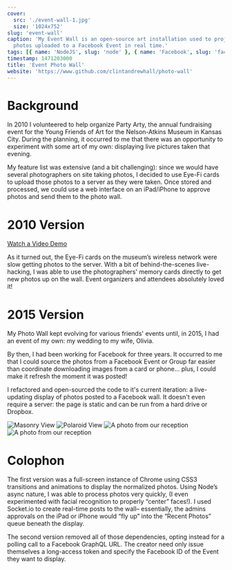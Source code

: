 ```yaml
---
cover:
  src: './event-wall-1.jpg'
  size: '1024x752'
slug: 'event-wall'
caption: 'My Event Wall is an open-source art installation used to project
  photos uploaded to a Facebook Event in real time.'
tags: [{ name: 'NodeJS', slug: 'node' }, { name: 'Facebook', slug: 'facebook' }]
timestamp: 1471203000
title: 'Event Photo Wall'
website: 'https://www.github.com/clintandrewhall/photo-wall'
---
```


# Background

In 2010 I volunteered to help organize Party Arty, the annual fundraising event
for the Young Friends of Art for the Nelson-Atkins Museum in Kansas City. During
the planning, it occurred to me that there was an opportunity to experiment with
some art of my own: displaying live pictures taken that evening.

My feature list was extensive (and a bit challenging): since we would have
several photographers on site taking photos, I decided to use Eye-Fi cards to
upload those photos to a server as they were taken. Once stored and processed,
we could use a web interface on an iPad/iPhone to approve photos and send them
to the photo wall.

# 2010 Version

[Watch a Video Demo](http://www.youtube.com/watch?v=VZLN7TtUVx4)

As it turned out, the Eye-Fi cards on the museum’s wireless network were slow
getting photos to the server. With a bit of behind-the-scenes live-hacking, I
was able to use the photographers' memory cards directly to get new photos up on
the wall. Event organizers and attendees absolutely loved it!

# 2015 Version

My Photo Wall kept evolving for various friends' events until, in 2015, I had an
event of my own: my wedding to my wife, Olivia.

By then, I had been working for Facebook for three years. It occurred to me that
I could source the photos from a Facebook Event or Group far easier than
coordinate downloading images from a card or phone... plus, I could make it
refresh the moment it was posted!

I refactored and open-sourced the code to it's current iteration: a
live-updating display of photos posted to a Facebook wall. It doesn't even
require a server: the page is static and can be run from a hard drive or
Dropbox.

![Masonry View](/images/portfolio/event-wall-1.jpg)
![Polaroid View](/images/portfolio/event-wall-2.jpg)
![A photo from our reception](/images/portfolio/event-wall-3.jpg)
![A photo from our reception](/images/portfolio/event-wall-4.jpg)

# Colophon

The first version was a full-screen instance of Chrome using CSS3 transitions
and animations to display the normalized photos. Using Node’s async nature, I
was able to process photos very quickly, (I even experimented with facial
recognition to properly “center” faces!). I used Socket.io to create real-time
posts to the wall– essentially, the admins approvals on the iPad or iPhone would
“fly up” into the “Recent Photos” queue beneath the display.

The second version removed all of those dependencies, opting instead for a
polling call to a Facebook GraphQL URL. The creator need only issue themselves
a long-access token and specify the Facebook ID of the Event they want to
display.
